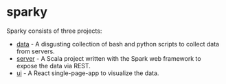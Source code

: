 # sparky

Sparky consists of three projects:

- [data](data) - A disgusting collection of bash and python scripts to collect data from servers.
- [server](server) -  A Scala project written with the Spark web framework to expose the data via REST.
- [ui](ui) - A React single-page-app to visualize the data.
